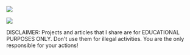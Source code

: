 ![](https://github-readme-stats.vercel.app/api?username=wojt3xx&show_icons=true&theme=merko)

![](https://github-readme-stats.vercel.app/api/top-langs/?username=wojt3xx&langs_count=8&theme=merko)

DISCLAIMER: Projects and articles that I share are for EDUCATIONAL PURPOSES ONLY. Don't use them for illegal activities. You are the only responsible for your actions!
